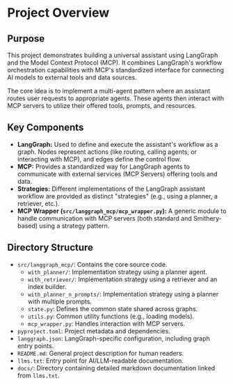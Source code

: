 # Project Overview

## Purpose

This project demonstrates building a universal assistant using LangGraph and the Model Context Protocol (MCP). It combines LangGraph's workflow orchestration capabilities with MCP's standardized interface for connecting AI models to external tools and data sources.

The core idea is to implement a multi-agent pattern where an assistant routes user requests to appropriate agents. These agents then interact with MCP servers to utilize their offered tools, prompts, and resources.

## Key Components

*   **LangGraph:** Used to define and execute the assistant's workflow as a graph. Nodes represent actions (like routing, calling agents, or interacting with MCP), and edges define the control flow.
*   **MCP:** Provides a standardized way for LangGraph agents to communicate with external services (MCP Servers) offering tools and data.
*   **Strategies:** Different implementations of the LangGraph assistant workflow are provided as distinct "strategies" (e.g., using a planner, a retriever, etc.).
*   **MCP Wrapper (`src/langgraph_mcp/mcp_wrapper.py`):** A generic module to handle communication with MCP servers (both standard and Smithery-based) using a strategy pattern.

## Directory Structure

-   `src/langgraph_mcp/`: Contains the core source code.
    -   `with_planner/`: Implementation strategy using a planner agent.
    -   `with_retriever/`: Implementation strategy using a retriever and an index builder.
    -   `with_planner_n_prompts/`: Implementation strategy using a planner with multiple prompts.
    -   `state.py`: Defines the common state shared across graphs.
    -   `utils.py`: Common utility functions (e.g., loading models).
    -   `mcp_wrapper.py`: Handles interaction with MCP servers.
-   `pyproject.toml`: Project metadata and dependencies.
-   `langgraph.json`: LangGraph-specific configuration, including graph entry points.
-   `README.md`: General project description for human readers.
-   `llms.txt`: Entry point for AI/LLM-readable documentation.
-   `docs/`: Directory containing detailed markdown documentation linked from `llms.txt`. 